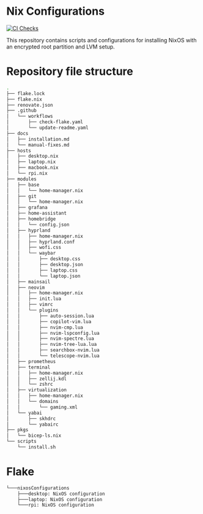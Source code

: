# Nix Configurations

[![CI Checks](https://github.com/lasseheia/nix/actions/workflows/check-flake.yaml/badge.svg?branch=main&event=push)](https://github.com/lasseheia/nix/actions/workflows/check-flake.yaml)

This repository contains scripts and configurations for installing NixOS with an encrypted root partition and LVM setup.

# Repository file structure

<!--START_SECTION:tree-->
```bash
.
├── flake.lock
├── flake.nix
├── renovate.json
├── .github
│   └── workflows
│       ├── check-flake.yaml
│       └── update-readme.yaml
├── docs
│   ├── installation.md
│   └── manual-fixes.md
├── hosts
│   ├── desktop.nix
│   ├── laptop.nix
│   ├── macbook.nix
│   └── rpi.nix
├── modules
│   ├── base
│   │   └── home-manager.nix
│   ├── git
│   │   └── home-manager.nix
│   ├── grafana
│   ├── home-assistant
│   ├── homebridge
│   │   └── config.json
│   ├── hyprland
│   │   ├── home-manager.nix
│   │   ├── hyprland.conf
│   │   ├── wofi.css
│   │   └── waybar
│   │       ├── desktop.css
│   │       ├── desktop.json
│   │       ├── laptop.css
│   │       └── laptop.json
│   ├── mainsail
│   ├── neovim
│   │   ├── home-manager.nix
│   │   ├── init.lua
│   │   ├── vimrc
│   │   └── plugins
│   │       ├── auto-session.lua
│   │       ├── copilot-vim.lua
│   │       ├── nvim-cmp.lua
│   │       ├── nvim-lspconfig.lua
│   │       ├── nvim-spectre.lua
│   │       ├── nvim-tree-lua.lua
│   │       ├── searchbox-nvim.lua
│   │       └── telescope-nvim.lua
│   ├── prometheus
│   ├── terminal
│   │   ├── home-manager.nix
│   │   ├── zellij.kdl
│   │   └── zshrc
│   ├── virtualization
│   │   ├── home-manager.nix
│   │   └── domains
│   │       └── gaming.xml
│   └── yabai
│       ├── skhdrc
│       └── yabairc
├── pkgs
│   └── bicep-ls.nix
└── scripts
    └── install.sh
```
<!--END_SECTION:tree-->

# Flake

<!--START_SECTION:flake-->
```bash
└───nixosConfigurations
    ├───desktop: NixOS configuration
    ├───laptop: NixOS configuration
    └───rpi: NixOS configuration
```
<!--END_SECTION:flake-->

